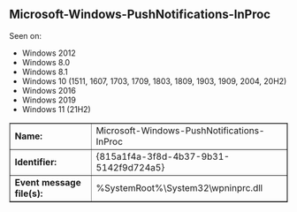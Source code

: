 ## Microsoft-Windows-PushNotifications-InProc

Seen on:
* Windows 2012
* Windows 8.0
* Windows 8.1
* Windows 10 (1511, 1607, 1703, 1709, 1803, 1809, 1903, 1909, 2004, 20H2)
* Windows 2016
* Windows 2019
* Windows 11 (21H2)

<table border="1" class="docutils">
  <tbody>
    <tr>
      <td><b>Name:</b></td>
      <td>Microsoft-Windows-PushNotifications-InProc</td>
    </tr>
    <tr>
      <td><b>Identifier:</b></td>
      <td>{815a1f4a-3f8d-4b37-9b31-5142f9d724a5}</td>
    </tr>
    <tr>
      <td><b>Event message file(s):</b></td>
      <td>%SystemRoot%\System32\wpninprc.dll</td>
    </tr>
  </tbody>
</table>

&nbsp;

